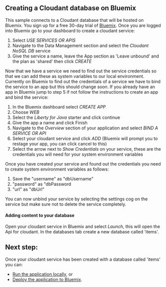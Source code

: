 ## Creating a Cloudant database on Bluemix

This sample connects to a Cloudant database that will be hosted on Bluemix. You sign up for a free 30-day trial of [Bluemix][bluemix].
Once you are logged into Bluemix go to your dashboard to create a cloudant service:

1. Select *USE SERVICES OR APIS*
2. Navigate to the Data Management section and select the *Cloudant NoSQL DB* service
3. Give the service a name, leave the App section as 'Leave unbound' and the plan as 'shared' then click *CREATE*

Now that we have a service we need to find out the service credentials so that we can add these as system variables to our local environment. Currently on Bluemix to find out the credentials of a service we have to bind the service to an app but this should change soon. If you already have an app in Bluemix jump to step 5 if not follow the instructions to create an app and bind the service:

1. In the Bluemix dashboard select *CREATE APP*
2. Choose *WEB*
3. Select the *Liberty for Java* starter and click continue
4. Give the app a name and click Finish
5. Navigate to the *Overview* section of your application and select *BIND A SERVICE OR API*
6. Select your cloudant service and click *ADD* (Bluemix will prompt you to restage your app, you can click cancel to this)
7. Select the arrow next to *Show Credentials* on your service, these are the credentials you will need for your system environment variables

Once you have created your service and found out the credentials you need to create system environment variables as follows:

1. Save the "username" as "dbUsername"
2. "password" as "dbPassword
3. "url" as "dbUrl"

You can now unbind your service by selecting the settings cog on the service but make sure not to delete the service completely.

[bluemix]: https://console.ng.bluemix.net/

#### Adding content to your database

Open your cloudant service in Bluemix and select *Launch*, this will open the Api for cloudant. In the databases tab create a new database called 'items'.


## Next step:

Once your cloudant service has been created with a database called 'items' you can:

* [Run the application locally](/docs/Using-WDT.md#running-the-sample-application), or
* [Deploy the application to Bluemix](deploying-the-application-onto-bluemix).
